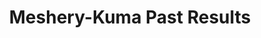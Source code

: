 ---
layout: past-results-layout
title: Meshery-Kuma Past Results
permalink: installation/compatibility-matrix/meshery-kuma-past-results
description: a complete compatibility matrix and project test status dashboard.
language: en
display-title: "false"
list: exclude
type: "project"
service-mesh: "meshery-kuma"
subheading: Meshery-Kuma
---
